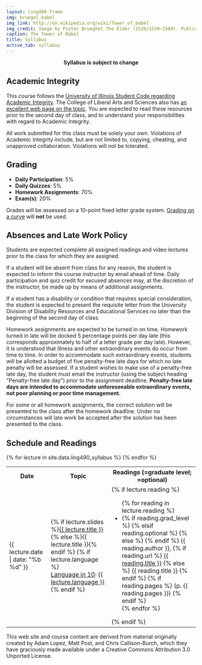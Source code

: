 ```yaml
---
layout: ling490_frame
img: bruegel_babel
img_link: http://en.wikipedia.org/wiki/Tower_of_babel
img_credit: Image by Pieter Brueghel the Elder (1526/1530–1569). Public Domain via Wikimedia Commons.
caption: The Tower of Babel
title: Syllabus
active_tab: syllabus
---
```

<!--
<h1 style="text-align:center;">LING 490 — Syllabus</h1>
-->

<p style="text-align:center;"><strong>Syllabus is subject to change</strong></p>

<h2>Academic Integrity</h2>

<p>
This course follows the <a href="http://studentcode.illinois.edu/article1_part4_1-401.html">University of Illinois Student Code regarding Academic Integrity</a>. The College of Liberal Arts and Sciences also has <a href="http://www.las.illinois.edu/students/integrity/">an excellent web page on the topic</a>. You are expected to read these resources prior to the second day of class, and to understand your responsibilities with regard to Academic Integrity. 
</p>

<p>
All work submitted for this class must be solely your own. 
Violations of Academic Integrity include, but are not limited to, copying, cheating, and unapproved collaboration. Violations will not be tolerated.
</p>


<h2>Grading</h2>

<ul>
<li><b>Daily Participation</b>: 5%</li>
<li><b>Daily Quizzes</b>: 5%</li>
<li><b>Homework Assignments</b>: 70%</li>
<li><b>Exam(s)</b>: 20%</li>
</ul>

<p>
Grades will be assessed on a 10-point fixed letter grade system. <a href="http://en.wikipedia.org/wiki/Grading_on_a_curve">Grading on a curve</a> will <strong>not</strong> be used.
</p>

<h2>Absences and Late Work Policy</h2>

<p>
Students are expected complete all assigned readings and video lectures prior to the class for which they are assigned.
</p>

<p>
If a student will be absent from class for any reason, the student is expected to inform the course instructor by email ahead of time. Daily participation and quiz credit for excused absences may, at the discretion of the instructor, be made up by means of additional assignments.
</p>

<p>
If a student has a disability or condition that requires special consideration, the student is expected to present the requisite letter from the University Division of Disability Resources and Educational Services no later than the beginning of the second day of class.
</p>

<p>
Homework assignments are expected to be turned in on time. Homework turned in late will be docked 5 percentage points per day late (this corresponds approximately to half of a letter grade per day late). However, it is understood that illness and other extraordinary events do occur from time to time. In order to accommodate such extraordinary events, students will be allotted a budget of five penalty-free late days for which no late penalty will be assessed. If a student wishes to make use of a penalty-free late day, the student must email the instructor (using the subject heading "Penalty-free late day") prior to the assignment deadline. <strong>Penalty-free late days are intended to accommodate unforeseeable extraordinary events, not poor planning or poor time management.</strong>
</p>

<p>
For some or all homework assignments, the correct solution will be presented to the class after the homework deadline. Under no circumstances will late work be accepted after the solution has been presented to the class.
</p>


<h2>Schedule and Readings</h2>

<table class="table table-striped"> 
  <tbody>
    <tr>
      <th>Date</th>
      <th>Topic</th>
      <th>Readings (<i class="fa fa-star"></i>=graduate level; <i class="fa fa-info-circle"></i>=optional)</th>
    </tr>
    {% for lecture in site.data.ling490_syllabus %}
    <tr>
      <td>{{ lecture.date | date: "%b %d" }}</td>
      <td>
        {% if lecture.slides %}<a href="{{ lecture.slides }}">{{ lecture.title }}</a>
        {% else %}{{ lecture.title }}{% endif %}
	{% if lecture.language %}
	<br/><a href="lin10.html">Language in 10</a>: <a href="{{ lecture.language_slides }}">{{ lecture.language }}</a>
        {% endif %}
      </td>
      <td>
        {% if lecture.reading %}
          <ul class="fa-ul">
          {% for reading in lecture.reading %}
            <li>
            {% if reading.grad_level %}<i class="fa-li fa fa-star"> </i>
            {% elsif reading.optional %}<i class="fa-li fa fa-info-circle"> </i>
            {% else %}<i class="fa-li fa"> </i> {% endif %}
            {{ reading.author }},
            {% if reading.url %}
            <a href="{{ reading.url }}">{{ reading.title }}</a>
            {% else %}
            {{ reading.title }} 
            {% endif %}
            {% if reading.pages %}
            (p. {{ reading.pages }})
            {% endif %}
            </li>
          {% endfor %}
          </ul>
        {% endif %}
      </td>
    </tr>
    {% endfor %}

  </tbody>
</table>

<p>
This web site and course content are derived from material originally created by Adam Lopez, Matt Post, and Chris Callison-Burch, which they have graciously made available under a Creative Commons Attribution 3.0 Unported License.
</p>

